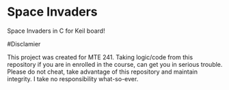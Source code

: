 # Space Invaders
Space Invaders in C for Keil board!

#Disclamier 

This project was created for MTE 241. Taking logic/code from this repository if you are in enrolled in the course, can get you in serious trouble. Please do not cheat, take advantage of this repository and maintain integrity. I take no responsibility what-so-ever.

